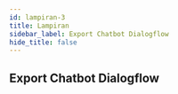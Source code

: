 ```yaml
---
id: lampiran-3
title: Lampiran
sidebar_label: Export Chatbot Dialogflow
hide_title: false
---
```

## Export Chatbot Dialogflow
